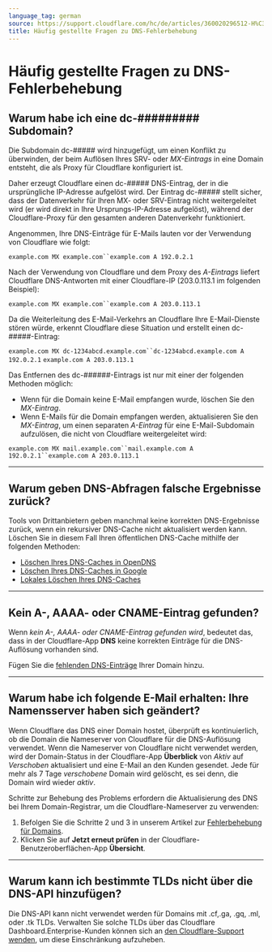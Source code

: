 ```yaml
---
language_tag: german
source: https://support.cloudflare.com/hc/de/articles/360020296512-H%C3%A4ufig-gestellte-Fragen-zu-DNS-Fehlerbehebung
title: Häufig gestellte Fragen zu DNS-Fehlerbehebung 
---
```


# Häufig gestellte Fragen zu DNS-Fehlerbehebung 



## Warum habe ich eine dc-######### Subdomain?

Die Subdomain dc-##### wird hinzugefügt, um einen Konflikt zu überwinden, der beim Auflösen Ihres SRV- oder _MX-Eintrags_ in eine Domain entsteht, die als Proxy für Cloudflare konfiguriert ist.

Daher erzeugt Cloudflare einen dc-##### DNS-Eintrag, der in die ursprüngliche IP-Adresse aufgelöst wird. Der Eintrag dc-##### stellt sicher, dass der Datenverkehr für Ihren MX- oder SRV-Eintrag nicht weitergeleitet wird (er wird direkt in Ihre Ursprungs-IP-Adresse aufgelöst), während der Cloudflare-Proxy für den gesamten anderen Datenverkehr funktioniert.

Angenommen, Ihre DNS-Einträge für E-Mails lauten vor der Verwendung von Cloudflare wie folgt:

`example.com MX example.com``example.com A 192.0.2.1`

Nach der Verwendung von Cloudflare und dem Proxy des _A-Eintrags_ liefert Cloudflare DNS-Antworten mit einer Cloudflare-IP (203.0.113.1 im folgenden Beispiel):

`example.com MX example.com``example.com A 203.0.113.1`

Da die Weiterleitung des E-Mail-Verkehrs an Cloudflare Ihre E-Mail-Dienste stören würde, erkennt Cloudflare diese Situation und erstellt einen dc-#####-Eintrag:

`example.com MX dc-1234abcd.example.com``dc-1234abcd.example.com A 192.0.2.1` `example.com A 203.0.113.1`

Das Entfernen des dc-######-Eintrags ist nur mit einer der folgenden Methoden möglich:

-   Wenn für die Domain keine E-Mail empfangen wurde, löschen Sie den _MX-Eintrag_.
-   Wenn E-Mails für die Domain empfangen werden, aktualisieren Sie den _MX-Eintrag_, um einen separaten _A-Eintrag_ für eine E-Mail-Subdomain aufzulösen, die nicht von Cloudflare weitergeleitet wird:

`example.com MX mail.example.com``mail.example.com A 192.0.2.1``example.com A 203.0.113.1`

___

## Warum geben DNS-Abfragen falsche Ergebnisse zurück?

Tools von Drittanbietern geben manchmal keine korrekten DNS-Ergebnisse zurück, wenn ein rekursiver DNS-Cache nicht aktualisiert werden kann. Löschen Sie in diesem Fall Ihren öffentlichen DNS-Cache mithilfe der folgenden Methoden:

-   [Löschen Ihres DNS-Caches in OpenDNS](http://www.opendns.com/support/cache/)
-   [Löschen Ihres DNS-Caches in Google](https://developers.google.com/speed/public-dns/cache)
-   [Lokales Löschen Ihres DNS-Caches](https://documentation.cpanel.net/display/CKB/How%2BTo%2BClear%2BYour%2BDNS%2BCache)

___

## Kein A-, AAAA- oder CNAME-Eintrag gefunden?

Wenn _kein A-, AAAA- oder CNAME-Eintrag gefunden wird_, bedeutet das, dass in der Cloudflare-App **DNS** keine korrekten Einträge für die DNS-Auflösung vorhanden sind.

Fügen Sie die [fehlenden DNS-Einträge](https://developers.cloudflare.com/dns/manage-dns-records/how-to/create-dns-records) Ihrer Domain hinzu.

___

## Warum habe ich folgende E-Mail erhalten: Ihre Namensserver haben sich geändert?

Wenn Cloudflare das DNS einer Domain hostet, überprüft es kontinuierlich, ob die Domain die Nameserver von Cloudflare für die DNS-Auflösung verwendet. Wenn die Nameserver von Cloudflare nicht verwendet werden, wird der Domain-Status in der Cloudflare-App **Überblick** von _Aktiv_ auf _Verschoben_ aktualisiert und eine E-Mail an den Kunden gesendet. Jede für mehr als 7 Tage _verschobene_ Domain wird gelöscht, es sei denn, die Domain wird wieder _aktiv_.

Schritte zur Behebung des Problems erfordern die Aktualisierung des DNS bei Ihrem Domain-Registrar, um die Cloudflare-Nameserver zu verwenden:

1.  Befolgen Sie die Schritte 2 und 3 in unserem Artikel zur [Fehlerbehebung für Domains](https://support.cloudflare.com/hc/en-us/articles/221327488-Why-was-my-domain-deleted-from-Cloudflare-).
2.  Klicken Sie auf **Jetzt erneut prüfen** in der Cloudflare-Benutzeroberflächen-App **Übersicht**.

___

## Warum kann ich bestimmte TLDs nicht über die DNS-API hinzufügen?

Die DNS-API kann nicht verwendet werden für Domains mit .cf,.ga, .gq, .ml, oder .tk TLDs. Verwalten Sie solche TLDs über das Cloudflare Dashboard.Enterprise-Kunden können sich an [den Cloudflare-Support wenden](https://support.cloudflare.com/hc/articles/200172476#h_4b8753c8-f422-4c74-9e8e-07026c4da730), um diese Einschränkung aufzuheben.
